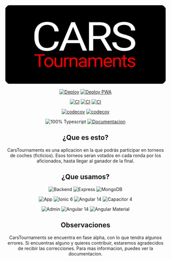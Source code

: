 <center>
  <a href="http://www.carstournaments.com"><img src="./banner.png"/></a>


[![Deploy](https://github.com/carsTournaments/backend/actions/workflows/deploy.yml/badge.svg)](https://github.com/carsTournaments/backend/actions/workflows/deploy.yml) [![Deploy PWA](https://github.com/carsTournaments/app/actions/workflows/firebase-hosting-merge.yml/badge.svg)](https://github.com/carsTournaments/app/actions/workflows/firebase-hosting-merge.yml)

[![CI](https://github.com/carsTournaments/backend/actions/workflows/ci.yml/badge.svg)](https://github.com/carsTournaments/backend/actions/workflows/ci.yml) [![CI](https://github.com/carsTournaments/app/actions/workflows/ci.yml/badge.svg)](https://github.com/carsTournaments/app/actions/workflows/ci.yml) [![CI](https://github.com/carsTournaments/admin/actions/workflows/ci.yml/badge.svg)](https://github.com/carsTournaments/admin/actions/workflows/ci.yml)

[![codecov](https://codecov.io/gh/josexs/carsTournaments-backend/branch/feature/testing/graph/badge.svg?token=A738EDBZ4N)](https://codecov.io/gh/carsTournaments/backend) [![codecov](https://codecov.io/gh/carsTournaments/app/branch/main/graph/badge.svg?token=6C1JCQBYCJ)](https://codecov.io/gh/carsTournaments/app)

![100% Typescript](https://img.shields.io/badge/100%25-Typescript-blue) [![Documentacion](https://img.shields.io/badge/WIP-Documentation-black)](https://docs.carstournaments.com)
</p>

</div>

## ¿Que es esto?

CarsTournaments es una aplicacion en la que podrás participar en torneos de coches (ficticios). Esos torneos seran votados en cada ronda por los aficionados, hasta llegar al ganador de la final.

## ¿Que usamos?

![Backend](https://img.shields.io/badge/CT-Backend-black) ![Express](https://img.shields.io/badge/-Express-lightgrey) ![MongoDB](https://img.shields.io/badge/-MongoDB-brightgreen)

![App](https://img.shields.io/badge/CT-App-black) ![Ionic 6](https://img.shields.io/badge/-Ionic_6-blue) ![Angular 14](https://img.shields.io/badge/-Anguar_14-red) ![Capacitor 4](https://img.shields.io/badge/-Capacitor_4-informational)

![Admin](https://img.shields.io/badge/CT-Admin-black) ![Angular 14](https://img.shields.io/badge/-Anguar_14-red) ![Angular Material](https://img.shields.io/badge/-Anguar_Material-red) 

## Observaciones

CarsTournaments se encuentra en fase alpha, con lo que tendra algunos errores. Si encuentras alguno y quieres contribuir, estaremos agradecidos de recibir las correcciones. Para mas informacion, puedes ver la documentacion.
</center>